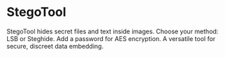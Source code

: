 # StegoTool
StegoTool hides secret files and text inside images. Choose your method: LSB or Steghide. Add a password for AES encryption. A versatile tool for secure, discreet data embedding.
